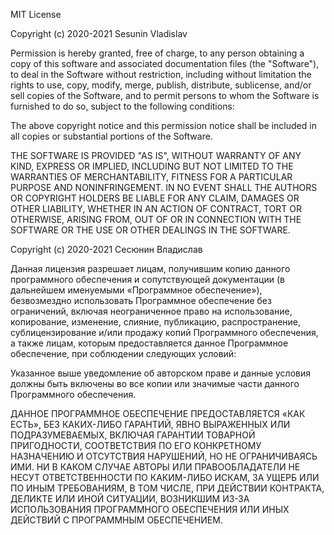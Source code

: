MIT License

Copyright (c) 2020-2021 Sesunin Vladislav

Permission is hereby granted, free of charge, to any person obtaining a copy
of this software and associated documentation files (the "Software"), to deal
in the Software without restriction, including without limitation the rights
to use, copy, modify, merge, publish, distribute, sublicense, and/or sell
copies of the Software, and to permit persons to whom the Software is
furnished to do so, subject to the following conditions:

The above copyright notice and this permission notice shall be included in all
copies or substantial portions of the Software.

THE SOFTWARE IS PROVIDED "AS IS", WITHOUT WARRANTY OF ANY KIND, EXPRESS OR
IMPLIED, INCLUDING BUT NOT LIMITED TO THE WARRANTIES OF MERCHANTABILITY,
FITNESS FOR A PARTICULAR PURPOSE AND NONINFRINGEMENT. IN NO EVENT SHALL THE
AUTHORS OR COPYRIGHT HOLDERS BE LIABLE FOR ANY CLAIM, DAMAGES OR OTHER
LIABILITY, WHETHER IN AN ACTION OF CONTRACT, TORT OR OTHERWISE, ARISING FROM,
OUT OF OR IN CONNECTION WITH THE SOFTWARE OR THE USE OR OTHER DEALINGS IN THE
SOFTWARE.

Copyright (c) 2020-2021 Сесюнин Владислав

Данная лицензия разрешает лицам, получившим копию данного программного обеспечения 
и сопутствующей документации (в дальнейшем именуемыми «Программное обеспечение»), 
безвозмездно использовать Программное обеспечение без ограничений, включая 
неограниченное право на использование, копирование, изменение, слияние, публикацию, 
распространение, сублицензирование и/или продажу копий Программного обеспечения, 
а также лицам, которым предоставляется данное Программное обеспечение, 
при соблюдении следующих условий:

Указанное выше уведомление об авторском праве и данные условия должны быть включены 
во все копии или значимые части данного Программного обеспечения.

ДАННОЕ ПРОГРАММНОЕ ОБЕСПЕЧЕНИЕ ПРЕДОСТАВЛЯЕТСЯ «КАК ЕСТЬ», БЕЗ КАКИХ-ЛИБО ГАРАНТИЙ, 
ЯВНО ВЫРАЖЕННЫХ ИЛИ ПОДРАЗУМЕВАЕМЫХ, ВКЛЮЧАЯ ГАРАНТИИ ТОВАРНОЙ ПРИГОДНОСТИ, 
СООТВЕТСТВИЯ ПО ЕГО КОНКРЕТНОМУ НАЗНАЧЕНИЮ И ОТСУТСТВИЯ НАРУШЕНИЙ, НО НЕ ОГРАНИЧИВАЯСЬ ИМИ. 
НИ В КАКОМ СЛУЧАЕ АВТОРЫ ИЛИ ПРАВООБЛАДАТЕЛИ НЕ НЕСУТ ОТВЕТСТВЕННОСТИ ПО КАКИМ-ЛИБО ИСКАМ, 
ЗА УЩЕРБ ИЛИ ПО ИНЫМ ТРЕБОВАНИЯМ, В ТОМ ЧИСЛЕ, ПРИ ДЕЙСТВИИ КОНТРАКТА, ДЕЛИКТЕ ИЛИ ИНОЙ СИТУАЦИИ, 
ВОЗНИКШИМ ИЗ-ЗА ИСПОЛЬЗОВАНИЯ ПРОГРАММНОГО ОБЕСПЕЧЕНИЯ ИЛИ ИНЫХ ДЕЙСТВИЙ С ПРОГРАММНЫМ ОБЕСПЕЧЕНИЕМ. 
